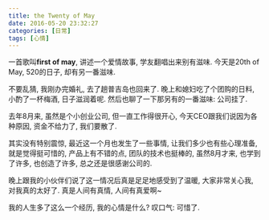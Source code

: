 ```yaml
---
title: the Twenty of May
date: 2016-05-20 23:32:27
categories: [日常]
tags: [心情]
---
```


一首歌叫**first of may**, 讲述一个爱情故事, 学友翻唱出来别有滋味. 今天是20th of May, 520的日子, 却有另一番滋味.

<!--more-->

不要乱猜, 我刚办完婚礼, 去了趟普吉岛也回来了. 晚上和媳妇吃了个团购的日料, 小酌了一杯梅酒, 日子滋润着呢. 然后也聊了一下那另有的一番滋味: 公司挂了. 

去年8月来, 虽然是个小创业公司, 但一直工作得很开心, 今天CEO跟我们说因为各种原因, 资金不给力了, 我们要散了.

其实没有特别震惊, 最近这一个月也发生了一些事情, 让我们多少也有些心理准备, 就是觉得挺可惜的, 产品上有不错的点, 团队的技术也挺棒的, 虽然8月才来, 也学到了许多, 也创造了许多, 总之还是很感谢公司的.

晚上跟我的小伙伴们说了这一情况后真是足足地感受到了温暖, 大家非常关心我, 对我真的太好了. 真是人间有真情, 人间有真爱啊~

我的人生多了这么一个经历, 我的心情是什么? 叹口气: 可惜了.
